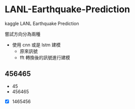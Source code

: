 # LANL-Earthquake-Prediction
kaggle LANL Earthquake Prediction

嘗試方向分為兩種
- 使用 cnn 或是 lstm 建模
  - 原來訊號
  - fft 轉換後的訊號進行建模


## 456465

- 45
- 456465
- [x] 1465456
